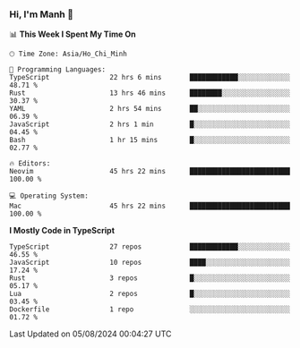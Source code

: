 ### Hi, I'm Manh 👋

<!--START_SECTION:waka-->
📊 **This Week I Spent My Time On** 

```text
🕑︎ Time Zone: Asia/Ho_Chi_Minh

💬 Programming Languages: 
TypeScript               22 hrs 6 mins       ████████████░░░░░░░░░░░░░   48.71 % 
Rust                     13 hrs 46 mins      ████████░░░░░░░░░░░░░░░░░   30.37 % 
YAML                     2 hrs 54 mins       ██░░░░░░░░░░░░░░░░░░░░░░░   06.39 % 
JavaScript               2 hrs 1 min         █░░░░░░░░░░░░░░░░░░░░░░░░   04.45 % 
Bash                     1 hr 15 mins        █░░░░░░░░░░░░░░░░░░░░░░░░   02.77 % 

🔥 Editors: 
Neovim                   45 hrs 22 mins      █████████████████████████   100.00 % 

💻 Operating System: 
Mac                      45 hrs 22 mins      █████████████████████████   100.00 % 
```

**I Mostly Code in TypeScript** 

```text
TypeScript               27 repos            ████████████░░░░░░░░░░░░░   46.55 % 
JavaScript               10 repos            ████░░░░░░░░░░░░░░░░░░░░░   17.24 % 
Rust                     3 repos             █░░░░░░░░░░░░░░░░░░░░░░░░   05.17 % 
Lua                      2 repos             █░░░░░░░░░░░░░░░░░░░░░░░░   03.45 % 
Dockerfile               1 repo              ░░░░░░░░░░░░░░░░░░░░░░░░░   01.72 % 
```




 Last Updated on 05/08/2024 00:04:27 UTC
<!--END_SECTION:waka-->
